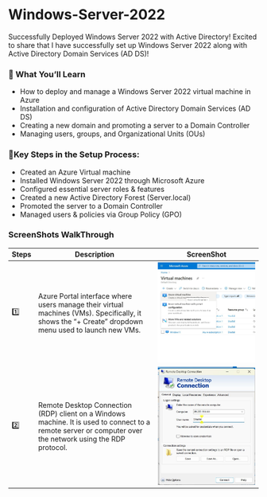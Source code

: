 # Windows-Server-2022
Successfully Deployed Windows Server 2022 with Active Directory! 
Excited to share that I have successfully set up Windows Server 2022 along with Active Directory Domain Services (AD DS)! 

### 🧠 What You’ll Learn
- How to deploy and manage a Windows Server 2022 virtual machine in Azure
- Installation and configuration of Active Directory Domain Services (AD DS)
- Creating a new domain and promoting a server to a Domain Controller
- Managing users, groups, and Organizational Units (OUs)

### 🔹Key Steps in the Setup Process:
- Created an Azure Virtual machine
- Installed Windows Server 2022 through Microsoft Azure
- Configured essential server roles & features
- Created a new Active Directory Forest (Server.local)
- Promoted the server to a Domain Controller
- Managed users & policies via Group Policy (GPO)

### ScreenShots WalkThrough
| Steps | Description | ScreenShot |
|-------|-------------|------------|
|  1️⃣  | Azure Portal interface where users manage their virtual machines (VMs). Specifically, it shows the “+ Create” dropdown menu used to launch new VMs. | ![Image Alt](https://github.com/Shaifalim02/Windows_Server_2022/blob/e03ed71dbbb8ded16b5a9750147409c735403922/image.jpeg) |
| 2️⃣   | Remote Desktop Connection (RDP) client on a Windows machine. It is used to connect to a remote server or computer over the network using the RDP protocol. | ![Image Alt](https://github.com/Shaifalim02/Windows_Server_2022/blob/f26545531b14ede8ba2ac6433b35df3ed4422794/image1.jpeg) |

